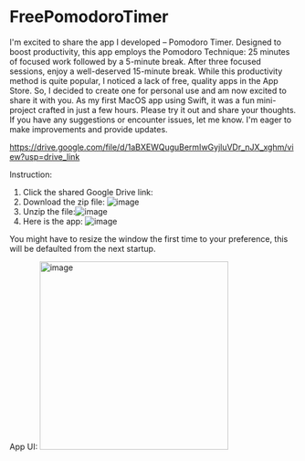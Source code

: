 # FreePomodoroTimer
I'm excited to share the app I developed – Pomodoro Timer. Designed to boost productivity, this app employs the Pomodoro Technique: 25 minutes of focused work followed by a 5-minute break. After three focused sessions, enjoy a well-deserved 15-minute break. While this productivity method is quite popular, I noticed a lack of free, quality apps in the App Store. So, I decided to create one for personal use and am now excited to share it with you. As my first MacOS app using Swift, it was a fun mini-project crafted in just a few hours. Please try it out and share your thoughts. If you have any suggestions or encounter issues, let me know. I'm eager to make improvements and provide updates.

https://drive.google.com/file/d/1aBXEWQuguBermIwGyjluVDr_nJX_xghm/view?usp=drive_link


Instruction:
1. Click the shared Google Drive link:
2. Download the zip file:
   ![image](https://github.com/ManilShrestha/FreePomodoroTimer/assets/20830075/bb92c768-7e12-4231-a3ec-14643749c29d)
3. Unzip the file:![image](https://github.com/ManilShrestha/FreePomodoroTimer/assets/20830075/b64cf3fd-20b6-417c-8417-030530b72d5e)
4. Here is the app: ![image](https://github.com/ManilShrestha/FreePomodoroTimer/assets/20830075/7155e3bb-8f0b-43f8-94bb-24681b2fbe1b)

You might have to resize the window the first time to your preference, this will be defaulted from the next startup.

App UI:
<img width="330" alt="image" src="https://github.com/ManilShrestha/FreePomodoroTimer/assets/20830075/22b62e97-64b7-4512-a241-e83bf7698e9c">

